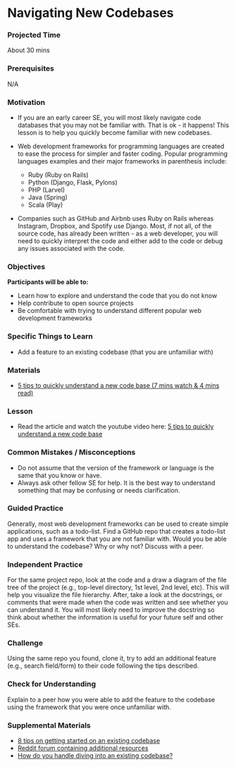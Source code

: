 # Navigating New Codebases

### Projected Time

About 30 mins

### Prerequisites

N/A

### Motivation

- If you are an early career SE, you will most likely navigate code databases that you may not be familiar with. That is ok - it happens! This lesson is to help you quickly become familiar with new codebases.

- Web development frameworks for programming languages are created to ease the process for simpler and faster coding. Popular programming languages examples and their major frameworks in parenthesis include:

  - Ruby (Ruby on Rails)
  - Python (Django, Flask, Pylons)
  - PHP (Larvel)
  - Java (Spring)
  - Scala (Play)

- Companies such as GitHub and Airbnb uses Ruby on Rails whereas Instagram, Dropbox, and Spotify use Django. Most, if not all, of the source code, has already been written - as a web developer, you will need to quickly interpret the code and either add to the code or debug any issues associated with the code.

### Objectives

**Participants will be able to:**

- Learn how to explore and understand the code that you do not know
- Help contribute to open source projects
- Be comfortable with trying to understand different popular web development frameworks

### Specific Things to Learn

- Add a feature to an existing codebase (that you are unfamiliar with)

### Materials

- [5 tips to quickly understand a new code base (7 mins watch & 4 mins read)](<(https://medium.com/humans-create-software/5-tips-to-quickly-understand-a-new-code-base-a578b08f3593)>)

### Lesson

- Read the article and watch the youtube video here: [5 tips to quickly understand a new code base](https://medium.com/humans-create-software/5-tips-to-quickly-understand-a-new-code-base-a578b08f3593)

### Common Mistakes / Misconceptions

- Do not assume that the version of the framework or language is the same that you know or have.
- Always ask other fellow SE for help. It is the best way to understand something that may be confusing or needs clarification.

### Guided Practice

Generally, most web development frameworks can be used to create simple applications, such as a todo-list. Find a GitHub repo that creates a todo-list app and uses a framework that you are not familiar with. Would you be able to understand the codebase? Why or why not? Discuss with a peer.

### Independent Practice

For the same project repo, look at the code and a draw a diagram of the file tree of the project (e.g., top-level directory, 1st level, 2nd level, etc). This will help you visualize the file hierarchy. After, take a look at the docstrings, or comments that were made when the code was written and see whether you can understand it. You will most likely need to improve the docstring so think about whether the information is useful for your future self and other SEs.

### Challenge

Using the same repo you found, clone it, try to add an additional feature (e.g., search field/form) to their code following the tips described.

### Check for Understanding

Explain to a peer how you were able to add the feature to the codebase using the framework that you were once unfamiliar with.

### Supplemental Materials

- [8 tips on getting started on an existing codebase](https://quickleft.com/blog/8-tips-get-started-existing-codebase/)
- [Reddit forum containing additional resources](https://www.reddit.com/r/learnprogramming/comments/3ebgy3/how_do_i_start_understanding_a_humongous_codebase/)
- [How do you handle diving into an existing codebase?](https://code.likeagirl.io/how-do-you-handle-diving-into-an-existing-codebase-6510b22b3c07)
